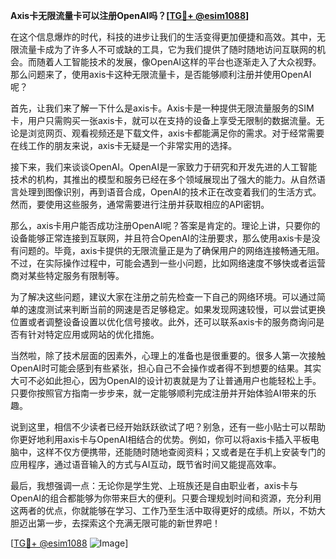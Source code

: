 **Axis卡无限流量卡可以注册OpenAI吗？[[TG💪+ @esim1088](https://t.me/s/esim1088)]**

在这个信息爆炸的时代，科技的进步让我们的生活变得更加便捷和高效。其中，无限流量卡成为了许多人不可或缺的工具，它为我们提供了随时随地访问互联网的机会。而随着人工智能技术的发展，像OpenAI这样的平台也逐渐走入了大众视野。那么问题来了，使用axis卡这种无限流量卡，是否能够顺利注册并使用OpenAI呢？

首先，让我们来了解一下什么是axis卡。Axis卡是一种提供无限流量服务的SIM卡，用户只需购买一张axis卡，就可以在支持的设备上享受无限制的数据流量。无论是浏览网页、观看视频还是下载文件，axis卡都能满足你的需求。对于经常需要在线工作的朋友来说，axis卡无疑是一个非常实用的选择。

接下来，我们来谈谈OpenAI。OpenAI是一家致力于研究和开发先进的人工智能技术的机构，其推出的模型和服务已经在多个领域展现出了强大的能力。从自然语言处理到图像识别，再到语音合成，OpenAI的技术正在改变着我们的生活方式。然而，要使用这些服务，通常需要进行注册并获取相应的API密钥。

那么，axis卡用户能否成功注册OpenAI呢？答案是肯定的。理论上讲，只要你的设备能够正常连接到互联网，并且符合OpenAI的注册要求，那么使用axis卡是没有问题的。毕竟，axis卡提供的无限流量正是为了确保用户的网络连接畅通无阻。不过，在实际操作过程中，可能会遇到一些小问题，比如网络速度不够快或者运营商对某些特定服务有限制等。

为了解决这些问题，建议大家在注册之前先检查一下自己的网络环境。可以通过简单的速度测试来判断当前的网速是否足够稳定。如果发现网速较慢，可以尝试更换位置或者调整设备设置以优化信号接收。此外，还可以联系axis卡的服务商询问是否有针对特定应用或网站的优化措施。

当然啦，除了技术层面的因素外，心理上的准备也是很重要的。很多人第一次接触OpenAI时可能会感到有些紧张，担心自己不会操作或者得不到想要的结果。其实大可不必如此担心，因为OpenAI的设计初衷就是为了让普通用户也能轻松上手。只要你按照官方指南一步步来，就一定能够顺利完成注册并开始体验AI带来的乐趣。

说到这里，相信不少读者已经开始跃跃欲试了吧？别急，还有一些小贴士可以帮助你更好地利用axis卡与OpenAI相结合的优势。例如，你可以将axis卡插入平板电脑中，这样不仅方便携带，还能随时随地查阅资料；又或者是在手机上安装专门的应用程序，通过语音输入的方式与AI互动，既节省时间又能提高效率。

最后，我想强调一点：无论你是学生党、上班族还是自由职业者，axis卡与OpenAI的组合都能够为你带来巨大的便利。只要合理规划时间和资源，充分利用这两者的优点，你就能够在学习、工作乃至生活中取得更好的成绩。所以，不妨大胆迈出第一步，去探索这个充满无限可能的新世界吧！

[[TG💪+ @esim1088](https://t.me/s/esim1088) ![Image](https://i.postimg.cc/4NQfJmqS/Snipaste-2025-05-13-00-14-12.png)]